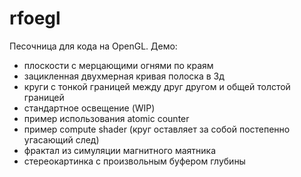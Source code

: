 # rfoegl
Песочница для кода на OpenGL.
Демо:
- плоскости с мерцающими огнями по краям
- зацикленная двухмерная кривая полоска в 3д
- круги с тонкой границей между друг другом и общей толстой границей 
- стандартное освещение (WIP)
- пример использования atomic counter
- пример compute shader (круг оставляет за собой постепенно угасающий след)
- фрактал из симуляции магнитного маятника
- стереокартинка с произвольным буфером глубины
